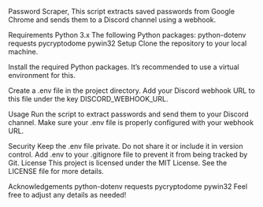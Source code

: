 Password Scraper,
This script extracts saved passwords from Google Chrome and sends them to a Discord channel using a webhook.

Requirements
Python 3.x
The following Python packages:
python-dotenv
requests
pycryptodome
pywin32
Setup
Clone the repository to your local machine.

Install the required Python packages. It’s recommended to use a virtual environment for this.

Create a .env file in the project directory. Add your Discord webhook URL to this file under the key DISCORD_WEBHOOK_URL.

Usage
Run the script to extract passwords and send them to your Discord channel. Make sure your .env file is properly configured with your webhook URL.

Security
Keep the .env file private. Do not share it or include it in version control.
Add .env to your .gitignore file to prevent it from being tracked by Git.
License
This project is licensed under the MIT License. See the LICENSE file for more details.

Acknowledgements
python-dotenv
requests
pycryptodome
pywin32
Feel free to adjust any details as needed!
